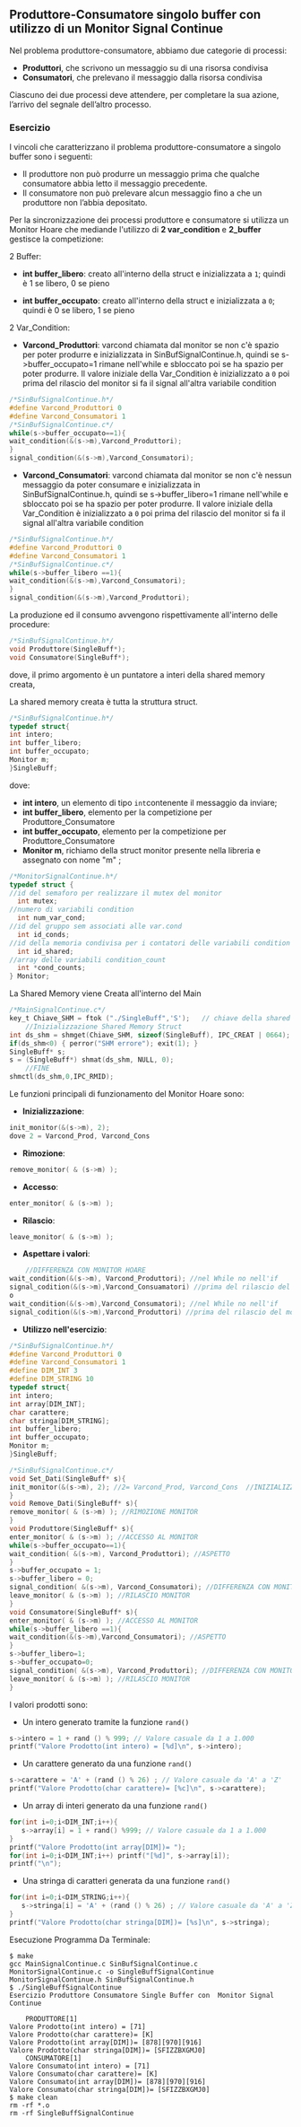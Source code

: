 ## Produttore-Consumatore singolo buffer con utilizzo di un Monitor Signal Continue

Nel problema produttore-consumatore, abbiamo due categorie di processi:

- **Produttori**, che scrivono un messaggio su di una risorsa condivisa
- **Consumatori**, che prelevano il messaggio dalla risorsa condivisa

Ciascuno dei due processi deve attendere, per completare la sua azione, l’arrivo del segnale dell’altro processo.

### Esercizio

I vincoli che caratterizzano il problema produttore-consumatore a singolo buffer sono i seguenti:

- Il produttore non può produrre un messaggio prima che qualche consumatore abbia letto il messaggio precedente.
- Il consumatore non può prelevare alcun messaggio fino a che un produttore non l’abbia depositato.

Per la sincronizzazione dei processi produttore e consumatore si utilizza un Monitor Hoare 
che mediande l'utilizzo di **2 var_condition** e **2_buffer** gestisce la competizione: 

2 Buffer:

- **int buffer_libero**: creato all'interno della struct e inizializzata a ``1``;
quindi è 1 se libero, 0 se pieno

- **int buffer_occupato**: creato all'interno della struct e inizializzata a ``0``;
quindi è 0 se libero, 1 se pieno

2 Var_Condition:

- **Varcond_Produttori**: varcond chiamata dal monitor se non c'è spazio per poter produrre e inizializzata in SinBufSignalContinue.h,
quindi se s->buffer_occupato=1 rimane nell'while
e sbloccato poi se ha spazio per poter produrre. Il valore iniziale della Var_Condition è inizializzato a ``0``
poi prima del rilascio del monitor si fa il signal all'altra variabile condition
```c
/*SinBufSignalContinue.h*/
#define Varcond_Produttori 0
#define Varcond_Consumatori 1
/*SinBufSignalContinue.c*/
while(s->buffer_occupato==1){
wait_condition(&(s->m),Varcond_Produttori);
}
signal_condition(&(s->m),Varcond_Consumatori);
```
- **Varcond_Consumatori**: varcond chiamata dal monitor se non c'è nessun messaggio da poter consumare e inizializzata in SinBufSignalContinue.h,
quindi se s->buffer_libero=1 rimane nell'while
e sbloccato poi se ha spazio per poter produrre. Il valore iniziale della Var_Condition è inizializzato a ``0``
poi prima del rilascio del monitor si fa il signal all'altra variabile condition
```c
/*SinBufSignalContinue.h*/
#define Varcond_Produttori 0
#define Varcond_Consumatori 1
/*SinBufSignalContinue.c*/
while(s->buffer_libero ==1){
wait_condition(&(s->m),Varcond_Consumatori);	
}
signal_condition(&(s->m),Varcond_Produttori);
```

La produzione ed il consumo avvengono rispettivamente all'interno delle procedure:

```c
/*SinBufSignalContinue.h*/
void Produttore(SingleBuff*);
void Consumatore(SingleBuff*);
```

dove, il primo argomento è un puntatore a interi della shared memory creata, 

La shared memory creata è tutta la struttura struct.

```c
/*SinBufSignalContinue.h*/
typedef struct{
int intero; 
int buffer_libero;
int buffer_occupato;
Monitor m;		
}SingleBuff;	
```
dove:

- **int intero**, un elemento di tipo ``int``contenente il messaggio da inviare;
- **int buffer_libero**, elemento per la competizione per Produttore_Consumatore
- **int buffer_occupato**, elemento per la competizione per Produttore_Consumatore
- **Monitor m**, richiamo della struct monitor presente nella libreria e assegnato con nome "m" ;
```c
/*MonitorSignalContinue.h*/
typedef struct {
//id del semaforo per realizzare il mutex del monitor
  int mutex;
//numero di variabili condition
  int num_var_cond;
//id del gruppo sem associati alle var.cond
  int id_conds;
//id della memoria condivisa per i contatori delle variabili condition
  int id_shared;
//array delle variabili condition_count
  int *cond_counts;
} Monitor;
```

La Shared Memory viene Creata all'interno del Main

```c
/*MainSignalContinue.c*/
key_t Chiave_SHM = ftok ("./SingleBuff",'S');	// chiave della shared memory
	//Inizializzazione Shared Memory Struct
int ds_shm = shmget(Chiave_SHM, sizeof(SingleBuff), IPC_CREAT | 0664);
if(ds_shm<0) { perror("SHM errore"); exit(1); }
SingleBuff* s;			
s = (SingleBuff*) shmat(ds_shm, NULL, 0);
	//FINE
shmctl(ds_shm,0,IPC_RMID);
```
Le funzioni principali di funzionamento del Monitor Hoare sono:

- **Inizializzazione**:
```c
init_monitor(&(s->m), 2); 
dove 2 = Varcond_Prod, Varcond_Cons 
```

- **Rimozione**:
```c
remove_monitor( & (s->m) ); 
```

- **Accesso**:
```c
enter_monitor( & (s->m) );
```

- **Rilascio**:
```c
leave_monitor( & (s->m) );
```

- **Aspettare i valori**:
```c
	//DIFFERENZA CON MONITOR HOARE
wait_condition(&(s->m), Varcond_Produttori); //nel While no nell'if
signal_codition(&(s->m),Varcond_Consuamatori) //prima del rilascio del monitor si aggiunge la signal
o
wait_condition(&(s->m),Varcond_Consumatori); //nel While no nell'if
signal_codition(&(s->m),Varcond_Produttori) //prima del rilascio del monitor si aggiunge la signal
```

- **Utilizzo nell'esercizio**:
```c
/*SinBufSignalContinue.h*/
#define Varcond_Produttori 0
#define Varcond_Consumatori 1
#define DIM_INT 3 
#define DIM_STRING 10 
typedef struct{
int intero; 
int array[DIM_INT];
char carattere;
char stringa[DIM_STRING];
int buffer_libero;
int buffer_occupato;
Monitor m;		
}SingleBuff;	

/*SinBufSignalContinue.c*/
void Set_Dati(SingleBuff* s){ 
init_monitor(&(s->m), 2); //2= Varcond_Prod, Varcond_Cons  //INIZIALIZZAZIONE MONITOR
}
void Remove_Dati(SingleBuff* s){ 
remove_monitor( & (s->m) ); //RIMOZIONE MONITOR
}
void Produttore(SingleBuff* s){ 
enter_monitor( & (s->m) ); //ACCESSO AL MONITOR	
while(s->buffer_occupato==1){
wait_condition( &(s->m), Varcond_Produttori); //ASPETTO 
}
s->buffer_occupato = 1;
s->buffer_libero = 0;
signal_condition( &(s->m), Varcond_Consumatori); //DIFFERENZA CON MONITOR HOARE
leave_monitor( & (s->m) ); //RILASCIO MONITOR
}
void Consumatore(SingleBuff* s){
enter_monitor( & (s->m) ); //ACCESSO AL MONITOR
while(s->buffer_libero ==1){
wait_condition(&(s->m),Varcond_Consumatori); //ASPETTO
}
s->buffer_libero=1;
s->buffer_occupato=0;
signal_condition( &(s->m), Varcond_Produttori); //DIFFERENZA CON MONITOR HOARE
leave_monitor( & (s->m) ); //RILASCIO MONITOR
}
```

I valori prodotti sono:
- Un intero generato tramite la funzione ``rand()`` 
```c
s->intero = 1 + rand () % 999; // Valore casuale da 1 a 1.000
printf("Valore Prodotto(int intero) = [%d]\n", s->intero);
```
- Un carattere generato da una funzione ``rand()`` 
```c
s->carattere = 'A' + (rand () % 26) ; // Valore casuale da 'A' a 'Z'
printf("Valore Prodotto(char carattere)= [%c]\n", s->carattere);
```
- Un array di interi generato da una funzione ``rand()`` 
```c
for(int i=0;i<DIM_INT;i++){
   s->array[i] = 1 + rand() %999; // Valore casuale da 1 a 1.000 
}
printf("Valore Prodotto(int array[DIM])= ");
for(int i=0;i<DIM_INT;i++) printf("[%d]", s->array[i]); 
printf("\n");
```
- Una stringa di caratteri generata da una funzione ``rand()`` 
```c
for(int i=0;i<DIM_STRING;i++){
   s->stringa[i] = 'A' + (rand () % 26) ; // Valore casuale da 'A' a 'Z'
}
printf("Valore Prodotto(char stringa[DIM])= [%s]\n", s->stringa);
```

Esecuzione Programma Da Terminale:
```console
$ make
gcc MainSignalContinue.c SinBufSignalContinue.c MonitorSignalContinue.c -o SingleBuffSignalContinue MonitorSignalContinue.h SinBufSignalContinue.h
$ ./SingleBuffSignalContinue 	
Esercizio Produttore Consumatore Single Buffer con  Monitor Signal Continue

	PRODUTTORE[1]
Valore Prodotto(int intero) = [71]
Valore Prodotto(char carattere)= [K]
Valore Prodotto(int array[DIM])= [878][970][916]
Valore Prodotto(char stringa[DIM])= [SFIZZBXGMJ0]
	CONSUMATORE[1]
Valore Consumato(int intero) = [71]
Valore Consumato(char carattere)= [K]
Valore Consumato(int array[DIM])= [878][970][916]
Valore Consumato(char stringa[DIM])= [SFIZZBXGMJ0]
$ make clean
rm -rf *.o
rm -rf SingleBuffSignalContinue
```





